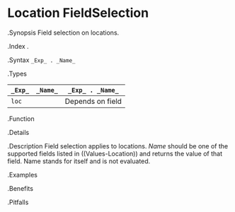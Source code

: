 # Location FieldSelection

.Synopsis
Field selection on locations.

.Index
.

.Syntax
`_Exp_ . _Name_`

.Types


| `_Exp_` | `_Name_` | `_Exp_ . _Name_`  |
| --- | --- | --- |
| `loc`   |          | Depends on field |


.Function

.Details

.Description
Field selection applies to locations. 
_Name_ should be one of the supported fields listed in ((Values-Location)) and returns the value of that field. 
Name stands for itself and is not evaluated.

.Examples

.Benefits

.Pitfalls


